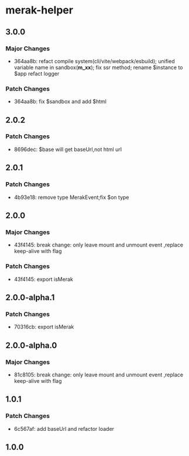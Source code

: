 # merak-helper

## 3.0.0

### Major Changes

- 364aa8b: refact compile system(cli/vite/webpack/esbuild);
  unified variable name in sandbox(**m_xx**);
  fix ssr method;
  rename $instance to $app
  refact logger

### Patch Changes

- 364aa8b: fix $sandbox and add $html

## 2.0.2

### Patch Changes

- 8696dec: $base will get baseUrl,not html url

## 2.0.1

### Patch Changes

- 4b93e18: remove type MerakEvent;fix $on type

## 2.0.0

### Major Changes

- 43f4145: break change: only leave mount and unmount event ,replace keep-alive with flag

### Patch Changes

- 43f4145: export isMerak

## 2.0.0-alpha.1

### Patch Changes

- 70316cb: export isMerak

## 2.0.0-alpha.0

### Major Changes

- 81c8105: break change: only leave mount and unmount event ,replace keep-alive with flag

## 1.0.1

### Patch Changes

- 6c567af: add baseUrl and refactor loader

## 1.0.0
